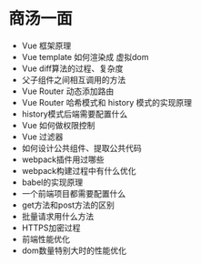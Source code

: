 # 商汤一面

- Vue 框架原理
- Vue template 如何渲染成 虚拟dom
- Vue diff算法的过程、复杂度
- 父子组件之间相互调用的方法
- Vue Router 动态添加路由
- Vue Router 哈希模式和 history 模式的实现原理
- history模式后端需要配置什么
- Vue 如何做权限控制
- Vue 过滤器
- 如何设计公共组件、提取公共代码
- webpack插件用过哪些
- webpack构建过程中有什么优化
- babel的实现原理
- 一个前端项目都需要配置什么
- get方法和post方法的区别
- 批量请求用什么方法
- HTTPS加密过程
- 前端性能优化
- dom数量特别大时的性能优化